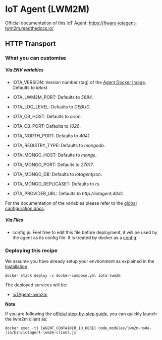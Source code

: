 # IoT Agent (LWM2M)

Official documentation of this IoT Agent: https://fiware-iotagent-lwm2m.readthedocs.io/

## HTTP Transport

### What you can customise

##### Via ENV variables

- IOTA_VERSION: Version number (tag) of the [Agent Docker Image](https://hub.docker.com/r/telefonicaiot/lightweightm2m-iotagent/tags/). Defaults to *latest*.
- IOTA_LWM2M_PORT: Defaults to *5684*.

- IOTA_LOG_LEVEL: Defaults to *DEBUG*.
- IOTA_CB_HOST: Defaults to *orion*.
- IOTA_CB_PORT: Defaults to *1026*.
- IOTA_NORTH_PORT: Defaults to *4041*.
- IOTA_REGISTRY_TYPE: Defaults to *mongodb*.
- IOTA_MONGO_HOST: Defaults to *mongo*.
- IOTA_MONGO_PORT: Defaults to *27017*.
- IOTA_MONGO_DB: Defaults to *iotagentjson*.
- IOTA_MONGO_REPLICASET: Defaults to *rs*.
- IOTA_PROVIDER_URL: Defaults to *http://iotagent:4041*.

For the documentation of the variables please refer to the [global configuration docs]((https://github.com/telefonicaid/iotagent-node-lib/blob/master/doc/installationguide.md)).

##### Via Files
- config.js: Feel free to edit this file before deployment, it will be used by the agent as its config file. It is treated by docker as a [config](https://docs.docker.com/compose/compose-file/#configs).


### Deploying this recipe

We assume you have already setup your environment as explained in the [Installation](../installation.md).

    docker stack deploy -c docker-compose.yml iota-lwm2m

The deployed services will be:

- [IoTAgent-lwm2m](https://github.com/telefonicaid/lightweightm2m-iotagent)


**Note**

If you are following the [official step-by-step guide](https://fiware-iotagent-lwm2m.readthedocs.io/en/latest/userGuide/index.html), you can quickly launch the lwm2m client as:

    docker exec -ti [AGENT_CONTAINER_ID_HERE] node_modules/lwm2m-node-lib/bin/iotagent-lwm2m-client.js
